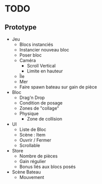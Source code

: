 # TODO

## Prototype

- Jeu
  - Blocs instanciés
  - Instancier nouveau bloc
  - Poser bloc
  - Caméra
    - Scroll Vertical
    - Limite en hauteur
  - Île
  - Mer
  - Faire spawn bateau sur gain de pièce
- Bloc
  - Drag'n Drop
  - Condition de posage
  - Zones de "collage"
  - Physique
    - Zone de collision
- UI
  - Liste de Bloc
  - Scène : Item
  - Ouvrir / Fermer
  - Scrollable
- Store
  - Nombre de pièces
  - Gain régulier
  - Bonus liés aux blocs posés
- Scène Bateau
  - Mouvement
